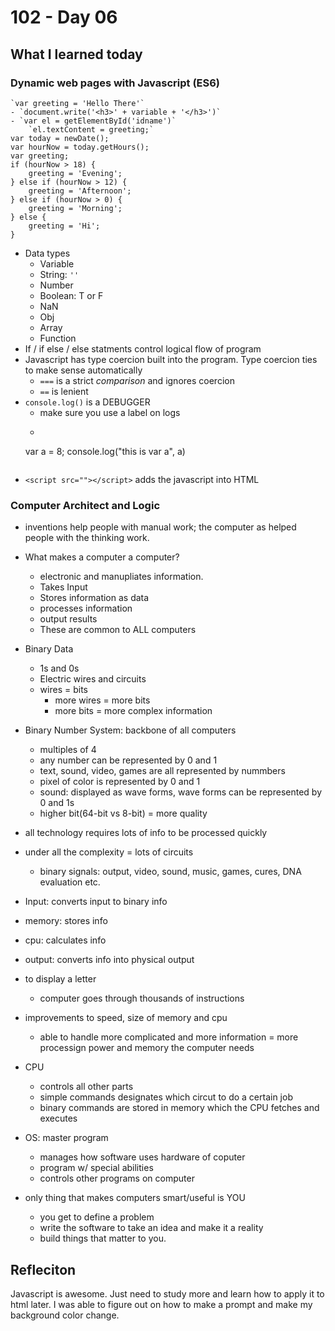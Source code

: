 # 102 - Day 06

## What I learned today

### Dynamic web pages with Javascript (ES6)
```
`var greeting = 'Hello There'`
- `document.write('<h3>' + variable + '</h3>')`
- `var el = getElementById('idname')`
    `el.textContent = greeting;`
var today = newDate();
var hourNow = today.getHours();
var greeting;
if (hourNow > 18) {
    greeting = 'Evening';
} else if (hourNow > 12) {
    greeting = 'Afternoon';
} else if (hourNow > 0) {
    greeting = 'Morning';
} else {
    greeting = 'Hi';
}
```

- Data types
    - Variable
    - String: `''`
    - Number
    - Boolean: T or F
    - NaN
    - Obj
    - Array
    - Function
- If / if else / else statments control logical flow of program
- Javascript has type coercion built into the program. Type coercion ties to make sense automatically
    - `===` is a strict *comparison* and ignores coercion
    - `==` is lenient
- `console.log()` is a  DEBUGGER
    - make sure you use a label on logs
    - ```
    var a = 8;
    console.log("this is var a", a)
    ```
- `<script src=""></script>` adds the javascript into HTML

### Computer Architect and Logic
- inventions help people with manual work; the computer as helped people with the thinking work.
- What makes a computer a computer?
    - electronic and manupliates information.
    - Takes Input
    - Stores information as data
    - processes information
    - output results
    - These are common to ALL computers

- Binary Data
    - 1s and 0s
    - Electric wires and circuits
    - wires = bits
        - more wires = more bits
        - more bits = more complex information

- Binary Number System: backbone of all computers
    - multiples of 4
    - any number can be represented by 0 and 1
    - text, sound, video, games are all represented by nummbers
    - pixel of color is represented by 0 and 1
    - sound: displayed as wave forms, wave forms can be represented by 0 and 1s
    - higher bit(64-bit vs 8-bit) = more quality

- all technology requires lots of info to be processed quickly
- under all the complexity = lots of circuits
    - binary signals: output, video, sound, music, games, cures, DNA evaluation etc.

- Input: converts input to binary info
- memory: stores info
- cpu: calculates info
- output: converts info into physical output

- to display a letter 
    - computer goes through thousands of instructions
- improvements to speed, size of memory and cpu
    - able to handle more complicated and more information = more processign power and memory the computer needs

- CPU
    - controls all other parts
    - simple commands designates which circut to do a certain job
    - binary commands are stored in memory which the CPU fetches and executes

- OS: master program
    - manages how software uses hardware of coputer
    - program w/ special abilities
    - controls other programs on computer

- only thing that makes computers smart/useful is YOU
    - you get to define a problem
    - write the software to take an idea and make it a reality
    - build things that matter to you.
    
## Refleciton

Javascript is awesome. Just need to study more and learn how to apply it to html later. I was able to figure out on how to make a prompt and make my background color change.

